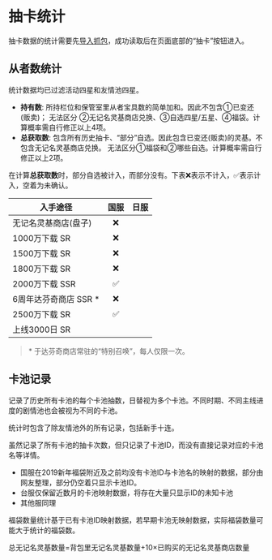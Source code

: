 # 抽卡统计

抽卡数据的统计需要先[导入抓包](./README.md)，成功读取后在页面底部的“抽卡”按钮进入。

## 从者数统计

统计数据均已过滤活动四星和友情池四星。

- **持有数**: 所持栏位和保管室里从者宝具数的简单加和。因此不包含①已变还(贩卖)；
  无法区分 ②无记名灵基商店兑换、③自选四星/五星、④福袋。计算概率需自行修正以上4项。
- **总获取数**: 包含所有历史抽卡、“部分”自选。因此包含已变还(贩卖)的灵基。不包含无记名灵基商店兑换。
  无法区分①福袋和②哪些自选。计算概率需自行修正以上2项。

在计算**总获取数**时，部分自选被计入，而部分没有。下表❌表示不计入，✅表示计入，空着为未确认。

| 入手途径               | 国服 | 日服 |
| ---------------------- | :--: | :--: |
| 无记名灵基商店(盘子)   |  ❌  |      |
| 1000万下载 SR          |  ❌  |      |
| 1500万下载 SR          |  ❌  |      |
| 1800万下载 SR          |  ❌  |      |
| 2000万下载 SSR         |  ✅  |      |
| 6周年达芬奇商店 SSR \* |  ❌  |      |
| 2500万下载 SR          |  ✅  |      |
| 上线3000日 SR          |      |      |

> \* 于达芬奇商店常驻的“特别召唤”，每人仅限一次。

## 卡池记录

记录了历史所有卡池的每个卡池抽数，日替视为多个卡池。不同时期、不同主线进度的剧情池也会被视为不同的卡池。

统计时包含了除友情池外的所有记录，包括新手十连。

虽然记录了所有卡池的抽卡次数，但只记录了卡池ID，而没有直接记录对应的卡池名等详情。

- 国服在2019新年福袋附近及之前均没有卡池ID与卡池名的映射的数据，部分由网友整理，部分仍空着只显示卡池ID。
- 台服仅保留近数月的卡池映射数据，将存在大量只显示ID的未知卡池
- 其他服同理

福袋数量统计基于已有卡池ID映射数据，若早期卡池无映射数据，实际福袋数量可能大于统计的福袋数。

总无记名灵基数量=背包里无记名灵基数量+10×已购买的无记名灵基商店数量
